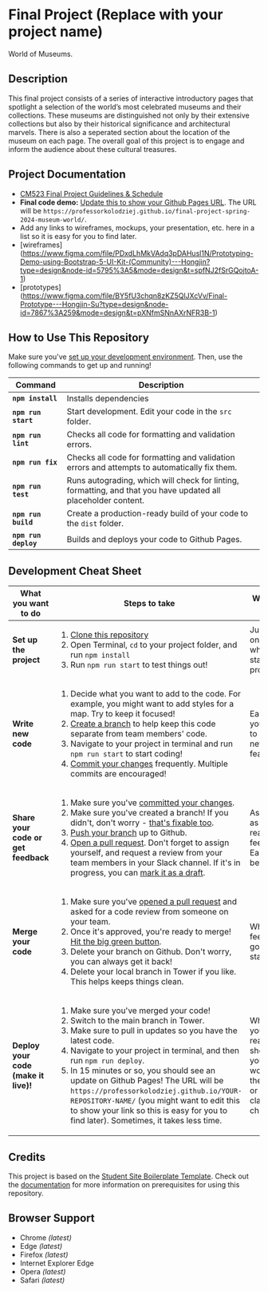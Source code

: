 # Final Project (Replace with your project name)

World of Museums.

## Description

This final project consists of a series of interactive introductory pages that spotlight a selection of the world’s most celebrated museums and their collections. These museums are distinguished not only by their extensive collections but also by their historical significance and architectural marvels. There is also a seperated section about the location of the museum on each page. The overall goal of this project is to engage and inform the audience about these cultural treasures.


## Project Documentation

- [CM523 Final Project Guidelines &amp; Schedule](https://docs.google.com/document/d/1gvG9_1XYfp5-BVUgCDL9JDaZ3Acm6hHP7lDF3MqXPzY/edit#heading=h.61wsleacz62i)
- **Final code demo:** [Update this to show your Github Pages URL](https://professorkolodziej.github.io/cm523-final-project/). The URL will be `https://professorkolodziej.github.io/final-project-spring-2024-museum-world/`.
- Add any links to wireframes, mockups, your presentation, etc. here in a list so it is easy for you to find later.
- [wireframes] (https://www.figma.com/file/PDxdLhMkVAdq3pDAHusl1N/Prototyping-Demo-using-Bootstrap-5-UI-Kit-(Community)---Hongjin?type=design&node-id=5795%3A5&mode=design&t=spfNJ2fSrGQojtoA-1)
- [prototypes] (https://www.figma.com/file/BY5fU3chqn8zKZ5QlJXcVv/Final-Prototype---Hongjin-Su?type=design&node-id=7867%3A259&mode=design&t=pXNfmSNnAXrNFR3B-1)


## How to Use This Repository

Make sure you've [set up your development environment](https://docs.google.com/document/d/14usTx6c1L1MwSjRvwtk4spz40EDgHV50_53kKAiHzcM/edit?usp=sharing). Then, use the following commands to get up and running!

| Command | Description |
| --- | --- |
| **`npm install`** | Installs dependencies |
| **`npm run start`** | Start development. Edit your code in the `src` folder. |
| **`npm run lint`** | Checks all code for formatting and validation errors. |
| **`npm run fix`** | Checks all code for formatting and validation errors and attempts to automatically fix them. |
| **`npm run test`** | Runs autograding, which will check for linting, formatting, and that you have updated all placeholder content. |
| **`npm run build`** | Create a production-ready build of your code to the `dist` folder. |
| **`npm run deploy`** | Builds and deploys your code to Github Pages. |

## Development Cheat Sheet

| What you want to do | Steps to take | When to do it |
| --- | --- | --- |
| **Set up the project** | <ol><li><a href="https://docs.google.com/document/d/14usTx6c1L1MwSjRvwtk4spz40EDgHV50_53kKAiHzcM/edit#heading=h.5klsj6ujitbt">Clone this repository</a></li><li>Open Terminal, `cd` to your project folder, and run `npm install`</li><li>Run `npm run start` to test things out!</li></ol> | Just once, when you start the project |
| **Write new code** | <ol><li>Decide what you want to add to the code. For example, you might want to add styles for a map. Try to keep it focused!</li><li><a href="https://docs.google.com/document/d/14usTx6c1L1MwSjRvwtk4spz40EDgHV50_53kKAiHzcM/edit#heading=h.d45w7bwabc7e">Create a branch</a> to help keep this code separate from team members' code.</li><li>Navigate to your project in terminal and run `npm run start` to start coding!</li><li><a href="https://docs.google.com/document/d/14usTx6c1L1MwSjRvwtk4spz40EDgHV50_53kKAiHzcM/edit#heading=h.wbv8m5wypm86">Commit your changes</a> frequently. Multiple commits are encouraged!</li></ol> | Each time you want to add a new feature |
| **Share your code or get feedback** | <ol><li>Make sure you've <a href="https://docs.google.com/document/d/14usTx6c1L1MwSjRvwtk4spz40EDgHV50_53kKAiHzcM/edit#heading=h.wbv8m5wypm86">committed your changes</a>.</li><li>Make sure you've created a branch! If you didn't, don't worry - <a href="https://docs.google.com/document/d/14usTx6c1L1MwSjRvwtk4spz40EDgHV50_53kKAiHzcM/edit#heading=h.6f5isvs2javn">that's fixable too</a>.</li><li><a href="https://docs.google.com/document/d/14usTx6c1L1MwSjRvwtk4spz40EDgHV50_53kKAiHzcM/edit#heading=h.3lyvv3ixplo8">Push your branch</a> up to Github.</li><li><a href="https://docs.google.com/document/d/14usTx6c1L1MwSjRvwtk4spz40EDgHV50_53kKAiHzcM/edit#heading=h.nhy8yvaw9s6l">Open a pull request</a>. Don't forget to assign yourself, and request a review from your team members in your Slack channel. If it's in progress, you can <a href="https://github.blog/2019-02-14-introducing-draft-pull-requests/">mark it as a draft</a>.</li></ol> | As soon as you're ready for feedback! Earlier is better. |
| **Merge your code** | <ol><li>Make sure you've <a href="https://docs.google.com/document/d/14usTx6c1L1MwSjRvwtk4spz40EDgHV50_53kKAiHzcM/edit#heading=h.nhy8yvaw9s6l">opened a pull request</a> and asked for a code review from someone on your team.</li><li>Once it's approved, you're ready to merge! <a href="https://docs.github.com/en/free-pro-team@latest/github/collaborating-with-issues-and-pull-requests/merging-a-pull-request#merging-a-pull-request-on-github">Hit the big green button</a>.</li><li>Delete your branch on Github. Don't worry, you can always get it back!</li><li>Delete your local branch in Tower if you like. This helps keeps things clean.</li></ol> | When it's feeling good and stable! |
| **Deploy your code (make it live)!** | <ol><li>Make sure you've merged your code!</li><li>Switch to the main branch in Tower.</li><li>Make sure to pull in updates so you have the latest code.</li><li>Navigate to your project in terminal, and then run `npm run deploy`.</li><li>In 15 minutes or so, you should see an update on Github Pages! The URL will be `https://professorkolodziej.github.io/YOUR-REPOSITORY-NAME/` (you might want to edit this to show your link so this is easy for you to find later). Sometimes, it takes less time.</li></ol> | When you're ready to show your work to the world, or for a class check in! |

## Credits

This project is based on the [Student Site Boilerplate Template](https://professorkolodziej.github.io/student-site-boilerplate/). Check out the [documentation](https://github.com/ProfessorKolodziej/student-site-boilerplate/#student-site-boilerplate) for more information on prerequisites for using this repository.

## Browser Support

* Chrome _\(latest\)_
* Edge _\(latest\)_
* Firefox _\(latest\)_
* Internet Explorer Edge
* Opera _\(latest\)_
* Safari _\(latest\)_
